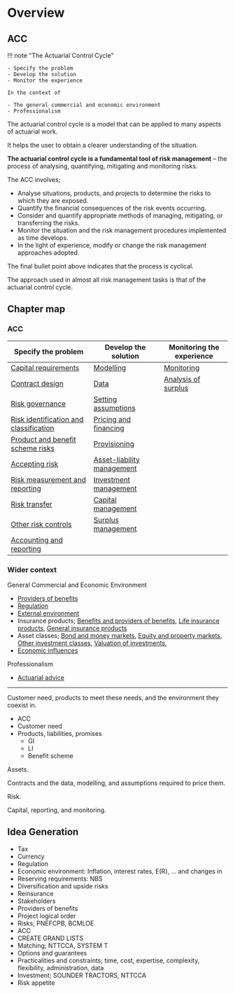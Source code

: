 # Overview

## ACC

!!! note "The Actuarial Control Cycle"

    - Specify the problem
    - Develop the solution
    - Monitor the experience

    In the context of

    - The general commercial and economic environment
    - Professionalism

The actuarial control cycle is a model that can be applied to many aspects of actuarial work.

It helps the user to obtain a clearer understanding of the situation.

**The actuarial control cycle is a fundamental tool of risk management** –
the process of analysing, quantifying, mitigating and monitoring risks.

The ACC involves;

- Analyse situations, products, and projects to determine the risks to which they are exposed.
- Quantify the financial consequences of the risk events occurring.
- Consider and quantify appropriate methods of managing, mitigating, or transferring the risks.
- Monitor the situation and the risk management procedures implemented as time develops.
- In the light of experience, modify or change the risk management approaches adopted.

The final bullet point above indicates that the process is cyclical.

The approach used in almost all risk management tasks is that of the actuarial control cycle.


## Chapter map

### ACC

Specify the problem | Develop the solution | Monitoring the experience
--- | --- | ---
[Capital requirements](36-capital-requirements.md) | [Modelling](17-modelling.md) | [Monitoring](38-monitoring.md)
[Contract design](22-contract-design.md) | [Data](18-data.md) | [Analysis of surplus](37-surplus-and-surplus-management.md)
[Risk governance](24-risk-governance.md) | [Setting assumptions](19-setting-assumptions.md) |
[Risk identification and classification](25-risk-identification-and-classification.md) | [Pricing and financing](23-pricing-and-finance.md) | 
[Product and benefit scheme risks](26-product-and-benefit-scheme-risks.md) | [Provisioning](31-provisions) | 
[Accepting risk](27-accepting-risk.md) | [Asset-liability management](15-asset-liability-management.md) | 
[Risk measurement and reporting](28-risk-measurement-and-reporting.md) | [Investment management](16-investment-management.md) | 
[Risk transfer](29-risk-transfer.md) | [Capital management](35-capital-management.md) | 
[Other risk controls](30-other-risk-controls) | [Surplus management](37-surplus-and-surplus-management.md) | 
 | [Accounting and reporting](33-reporting-results.md) | 

### Wider context

General Commercial and Economic Environment

- [Providers of benefits](05-benefits-and-providers-of-benefits.md)
- [Regulation](03-regulation.md)
- [External environment](02-external-environment.md)
- Insurance products;
[Benefits and providers of benefits](05-benefits-and-providers-of-benefits.md),
[Life insurance products](06-life-insurance-products),
[General insurance products](07-general-insurance-products)
- Asset classes;
[Bond and money markets](08-bond-and-money-markets.md),
[Equity and property markets](09-equity-and-property-markets.md),
[Other investment classes](10-other-investment-classes.md),
[Valuation of investments](12-valuation-of-investments.md),
- [Economic influences](11-behaviour-of-the-markets.md)

Professionalism

- [Actuarial advice](01-actuarial-advice.md)

---

Customer need, products to meet these needs, and the environment they coexist in.

- ACC
- Customer need
- Products, liabilities, promises
    - GI
    - LI
    - Benefit scheme

Assets.

Contracts and the data, modelling, and assumptions required to price them.

Risk.

Capital, reporting, and monitoring.

## Idea Generation

- Tax
- Currency
- Regulation
- Economic environment: Inflation, interest rates, E(R), ... and changes in
- Reserving requirements: NBS
- Diversification and upside risks
- Reinsurance
- Stakeholders
- Providers of benefits
- Project logical order
- Risks; PNEFCPB, BCMLOE
- ACC
- CREATE GRAND LISTS
- Matching; NTTCCA, SYSTEM T
- Options and guarantees
- Practicalities and constraints;
time, cost, expertise, complexity, flexibility, administration, data
- Investment; SOUNDER TRACTORS, NTTCCA
- Risk appetite

